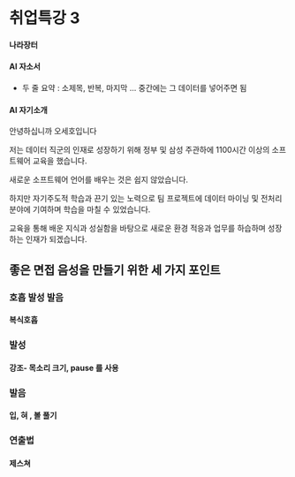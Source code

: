 # 취업특강 3

#### 나라장터

#### AI 자소서

- 두 줄 요약 : 소제목, 반복, 마지막 ... 중간에는 그 데이터를 넣어주면 됨



#### AI 자기소개



안녕하십니까 오세호입니다

저는 데이터 직군의 인재로 성장하기 위해 정부 및 삼성 주관하에 1100시간 이상의 소프트웨어 교육을 했습니다.

새로운 소프트웨어 언어를 배우는 것은 쉽지 않았습니다.

하지만 자기주도적 학습과 끈기 있는 노력으로 팀 프로젝트에 데이터 마이닝 및 전처리 분야에 기여하며 학습을 마칠 수 있었습니다.

교육을 통해 배운 지식과 성실함을 바탕으로 새로운 환경 적응과 업무를 하습하며 성장하는 인재가 되겠습니다.



## 좋은 면접 음성을 만들기 위한 세 가지 포인트

### 호흡 발성 발음

#### 복식호흡

### 발성

#### 강조- 목소리 크기, pause 를 사용

### 발음

#### 입, 혀 , 볼 풀기



### 연출법

#### 제스쳐

#### 



